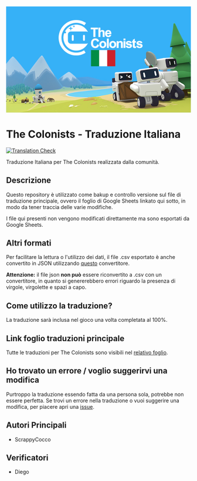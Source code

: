 ![readme cover](readme_images/cover.jpg)

# The Colonists - Traduzione Italiana
[![Translation Check](https://github.com/ScrappyCocco/TheColonistsItalian/actions/workflows/translation-check.yml/badge.svg)](https://github.com/ScrappyCocco/TheColonistsItalian/actions/workflows/translation-check.yml)


Traduzione Italiana per The Colonists realizzata dalla comunità.

## Descrizione
Questo repository è utilizzato come bakup e controllo versione sul file di traduzione principale, ovvero il foglio di Google Sheets linkato qui sotto, in modo da tener traccia delle varie modifiche.

I file qui presenti non vengono modificati direttamente ma sono esportati da Google Sheets.

## Altri formati
Per facilitare la lettura o l'utilizzo dei dati, il file .csv esportato è anche convertito in JSON utilizzando [questo](https://www.csvjson.com/csv2json) convertitore.

**Attenzione:** il file json **non può** essere riconvertito a .csv con un convertitore, in quanto si genererebbero errori riguardo la presenza di virgole, virgolette e spazi a capo.

## Come utilizzo la traduzione?
La traduzione sarà inclusa nel gioco una volta completata al 100%.

## Link foglio traduzioni principale
Tutte le traduzioni per The Colonists sono visibili nel [relativo foglio](https://docs.google.com/spreadsheets/d/1laq8t0firN-AsQtYfEr1QiP1-qIWYtMLSixQ-P9Bwgk/edit?usp=sharing).

## Ho trovato un errore / voglio suggerirvi una modifica
Purtroppo la traduzione essendo fatta da una persona sola, potrebbe non essere perfetta.
Se trovi un errore nella traduzione o vuoi suggerire una modifica, per piacere apri una [issue](https://github.com/ScrappyCocco/TheColonistsItalian/issues).

## Autori Principali
* ScrappyCocco

## Verificatori
* Diego
